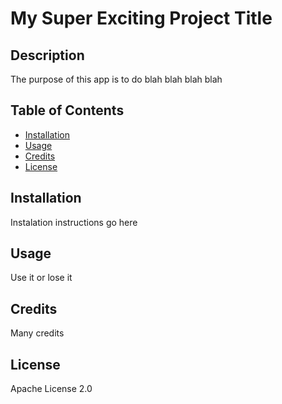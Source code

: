 
# My Super Exciting Project Title

## Description
The purpose of this app is to do blah blah blah blah

## Table of Contents
* [Installation](#Installation)
* [Usage](##Usage)
* [Credits](##Credits)
* [License](##License)

## Installation
Instalation instructions go here

## Usage
Use it or lose it

## Credits
Many credits

## License
Apache License 2.0
